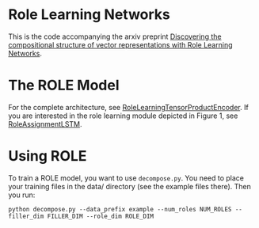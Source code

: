 # Role Learning Networks

This is the code accompanying the arxiv preprint
[Discovering the compositional structure of vector representations with Role Learning Networks]().

# The ROLE Model

For the complete architecture, see [RoleLearningTensorProductEncoder](https://github.com/psoulos/role-decomposition/blob/master/rolelearner/role_learning_tensor_product_encoder.py).
If you are interested in the role learning module depicted in Figure 1, see [RoleAssignmentLSTM](https://github.com/psoulos/role-decomposition/blob/master/rolelearner/role_assigner.py).

# Using ROLE

To train a ROLE model, you want to use ```decompose.py```. You need to place your training files
in the data/ directory (see the example files there). Then you run:

```
python decompose.py --data_prefix example --num_roles NUM_ROLES --filler_dim FILLER_DIM --role_dim ROLE_DIM
```
